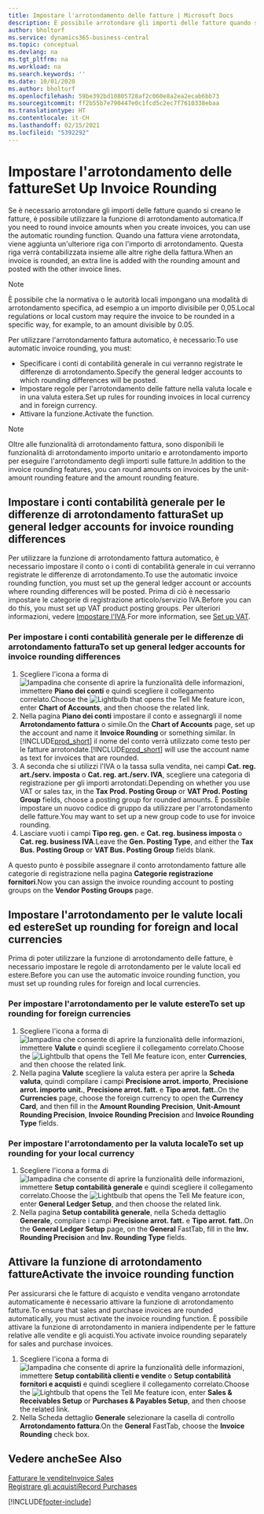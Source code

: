 ```yaml
---
title: Impostare l'arrotondamento delle fatture | Microsoft Docs
description: È possibile arrotondare gli importi delle fatture quando si creano fatture. È inoltre possibile che la normativa o le autorità locali impongano una modalità di arrotondamento specifica, ad esempio a un importo divisibile per 0,05.
author: bholtorf
ms.service: dynamics365-business-central
ms.topic: conceptual
ms.devlang: na
ms.tgt_pltfrm: na
ms.workload: na
ms.search.keywords: ''
ms.date: 10/01/2020
ms.author: bholtorf
ms.openlocfilehash: 59be392bd10805728af2c060e8a2ea2ecab6bb73
ms.sourcegitcommit: ff2b55b7e790447e0c1fcd5c2ec7f7610338ebaa
ms.translationtype: HT
ms.contentlocale: it-CH
ms.lasthandoff: 02/15/2021
ms.locfileid: "5392292"
---
```

# <a name="set-up-invoice-rounding"></a><span data-ttu-id="b72f2-104">Impostare l'arrotondamento delle fatture</span><span class="sxs-lookup"><span data-stu-id="b72f2-104">Set Up Invoice Rounding</span></span>
<span data-ttu-id="b72f2-105">Se è necessario arrotondare gli importi delle fatture quando si creano le fatture, è possibile utilizzare la funzione di arrotondamento automatica.</span><span class="sxs-lookup"><span data-stu-id="b72f2-105">If you need to round invoice amounts when you create invoices, you can use the automatic rounding function.</span></span> <span data-ttu-id="b72f2-106">Quando una fattura viene arrotondata, viene aggiunta un'ulteriore riga con l'importo di arrotondamento. Questa riga verrà contabilizzata insieme alle altre righe della fattura.</span><span class="sxs-lookup"><span data-stu-id="b72f2-106">When an invoice is rounded, an extra line is added with the rounding amount and posted with the other invoice lines.</span></span>

> [!NOTE]  
>  <span data-ttu-id="b72f2-107">È possibile che la normativa o le autorità locali impongano una modalità di arrotondamento specifica, ad esempio a un importo divisibile per 0,05.</span><span class="sxs-lookup"><span data-stu-id="b72f2-107">Local regulations or local custom may require the invoice to be rounded in a specific way, for example, to an amount divisible by 0.05.</span></span>  

<span data-ttu-id="b72f2-108">Per utilizzare l'arrotondamento fattura automatico, è necessario:</span><span class="sxs-lookup"><span data-stu-id="b72f2-108">To use automatic invoice rounding, you must:</span></span>  

* <span data-ttu-id="b72f2-109">Specificare i conti di contabilità generale in cui verranno registrate le differenze di arrotondamento.</span><span class="sxs-lookup"><span data-stu-id="b72f2-109">Specify the general ledger accounts to which rounding differences will be posted.</span></span>  
* <span data-ttu-id="b72f2-110">Impostare regole per l'arrotondamento delle fatture nella valuta locale e in una valuta estera.</span><span class="sxs-lookup"><span data-stu-id="b72f2-110">Set up rules for rounding invoices in local currency and in foreign currency.</span></span>  
* <span data-ttu-id="b72f2-111">Attivare la funzione.</span><span class="sxs-lookup"><span data-stu-id="b72f2-111">Activate the function.</span></span>  

> [!NOTE]  
>  <span data-ttu-id="b72f2-112">Oltre alle funzionalità di arrotondamento fattura, sono disponibili le funzionalità di arrotondamento importo unitario e arrotondamento importo per eseguire l'arrotondamento degli importi sulle fatture.</span><span class="sxs-lookup"><span data-stu-id="b72f2-112">In addition to the invoice rounding features, you can round amounts on invoices by the unit-amount rounding feature and the amount rounding feature.</span></span>  

## <a name="set-up-general-ledger-accounts-for-invoice-rounding-differences"></a><span data-ttu-id="b72f2-113">Impostare i conti contabilità generale per le differenze di arrotondamento fattura</span><span class="sxs-lookup"><span data-stu-id="b72f2-113">Set up general ledger accounts for invoice rounding differences</span></span>
<span data-ttu-id="b72f2-114">Per utilizzare la funzione di arrotondamento fattura automatico, è necessario impostare il conto o i conti di contabilità generale in cui verranno registrate le differenze di arrotondamento.</span><span class="sxs-lookup"><span data-stu-id="b72f2-114">To use the automatic invoice rounding function, you must set up the general ledger account or accounts where rounding differences will be posted.</span></span> <span data-ttu-id="b72f2-115">Prima di ciò è necessario impostare le categorie di registrazione articolo/servizio IVA.</span><span class="sxs-lookup"><span data-stu-id="b72f2-115">Before you can do this, you must set up VAT product posting groups.</span></span> <span data-ttu-id="b72f2-116">Per ulteriori informazioni, vedere [Impostare l'IVA](finance-setup-vat.md).</span><span class="sxs-lookup"><span data-stu-id="b72f2-116">For more information, see [Set up VAT](finance-setup-vat.md).</span></span>  

### <a name="to-set-up-general-ledger-accounts-for-invoice-rounding-differences"></a><span data-ttu-id="b72f2-117">Per impostare i conti contabilità generale per le differenze di arrotondamento fattura</span><span class="sxs-lookup"><span data-stu-id="b72f2-117">To set up general ledger accounts for invoice rounding differences</span></span>  
1. <span data-ttu-id="b72f2-118">Scegliere l'icona a forma di ![lampadina che consente di aprire la funzionalità delle informazioni](media/ui-search/search_small.png "Informazioni sull'operazione che si desidera eseguire"), immettere **Piano dei conti** e quindi scegliere il collegamento correlato.</span><span class="sxs-lookup"><span data-stu-id="b72f2-118">Choose the ![Lightbulb that opens the Tell Me feature](media/ui-search/search_small.png "Tell me what you want to do") icon, enter **Chart of Accounts**, and then choose the related link.</span></span>  
2. <span data-ttu-id="b72f2-119">Nella pagina **Piano dei conti** impostare il conto e assegnargli il nome **Arrotondamento fattura** o simile.</span><span class="sxs-lookup"><span data-stu-id="b72f2-119">On the **Chart of Accounts** page, set up the account and name it **Invoice Rounding** or something similar.</span></span> <span data-ttu-id="b72f2-120">In [!INCLUDE[prod_short](includes/prod_short.md)] il nome del conto verrà utilizzato come testo per le fatture arrotondate.</span><span class="sxs-lookup"><span data-stu-id="b72f2-120">[!INCLUDE[prod_short](includes/prod_short.md)] will use the account name as text for invoices that are rounded.</span></span>  
3. <span data-ttu-id="b72f2-121">A seconda che si utilizzi l'IVA o la tassa sulla vendita, nei campi **Cat. reg. art./serv. imposta** o **Cat. reg. art./serv. IVA**, scegliere una categoria di registrazione per gli importi arrotondati.</span><span class="sxs-lookup"><span data-stu-id="b72f2-121">Depending on whether you use VAT or sales tax, in the **Tax Prod. Posting Group** or **VAT Prod. Posting Group** fields, choose a posting group for rounded amounts.</span></span> <span data-ttu-id="b72f2-122">È possibile impostare un nuovo codice di gruppo da utilizzare per l'arrotondamento delle fatture.</span><span class="sxs-lookup"><span data-stu-id="b72f2-122">You may want to set up a new group code to use for invoice rounding.</span></span>
4. <span data-ttu-id="b72f2-123">Lasciare vuoti i campi **Tipo reg. gen.** e **Cat. reg. business imposta** o **Cat. reg. business IVA**.</span><span class="sxs-lookup"><span data-stu-id="b72f2-123">Leave the **Gen. Posting Type**, and either the **Tax Bus. Posting Group** or **VAT Bus. Posting Group** fields blank.</span></span> <!-- Why do we say to leave these blank, when there are a lot of other fields we also leave blank but don't mention? -->  

<span data-ttu-id="b72f2-124">A questo punto è possibile assegnare il conto arrotondamento fatture alle categorie di registrazione nella pagina **Categorie registrazione fornitori**.</span><span class="sxs-lookup"><span data-stu-id="b72f2-124">Now you can assign the invoice rounding account to posting groups on the **Vendor Posting Groups** page.</span></span>  <!-- Why only the vendor posting groups? -->

## <a name="set-up-rounding-for-foreign-and-local-currencies"></a><span data-ttu-id="b72f2-125">Impostare l'arrotondamento per le valute locali ed estere</span><span class="sxs-lookup"><span data-stu-id="b72f2-125">Set up rounding for foreign and local currencies</span></span>
<span data-ttu-id="b72f2-126">Prima di poter utilizzare la funzione di arrotondamento delle fatture, è necessario impostare le regole di arrotondamento per le valute locali ed estere.</span><span class="sxs-lookup"><span data-stu-id="b72f2-126">Before you can use the automatic invoice rounding function, you must set up rounding rules for foreign and local currencies.</span></span>

### <a name="to-set-up-rounding-for-foreign-currencies"></a><span data-ttu-id="b72f2-127">Per impostare l'arrotondamento per le valute estere</span><span class="sxs-lookup"><span data-stu-id="b72f2-127">To set up rounding for foreign currencies</span></span>  
1. <span data-ttu-id="b72f2-128">Scegliere l'icona a forma di ![lampadina che consente di aprire la funzionalità delle informazioni](media/ui-search/search_small.png "Informazioni sull'operazione che si desidera eseguire"), immettere **Valute** e quindi scegliere il collegamento correlato.</span><span class="sxs-lookup"><span data-stu-id="b72f2-128">Choose the ![Lightbulb that opens the Tell Me feature](media/ui-search/search_small.png "Tell me what you want to do") icon, enter **Currencies**, and then choose the related link.</span></span>  
2. <span data-ttu-id="b72f2-129">Nella pagina **Valute** scegliere la valuta estera per aprire la **Scheda valuta**, quindi compilare i campi **Precisione arrot. importo**, **Precisione arrot. importo unit.**, **Precisione arrot. fatt.** e **Tipo arrot. fatt.**.</span><span class="sxs-lookup"><span data-stu-id="b72f2-129">On the **Currencies** page, choose the foreign currency to open the **Currency Card**, and then fill in the **Amount Rounding Precision**, **Unit-Amount Rounding Precision**, **Invoice Rounding Precision** and **Invoice Rounding Type** fields.</span></span>

### <a name="to-set-up-rounding-for-your-local-currency"></a><span data-ttu-id="b72f2-130">Per impostare l'arrotondamento per la valuta locale</span><span class="sxs-lookup"><span data-stu-id="b72f2-130">To set up rounding for your local currency</span></span>
1. <span data-ttu-id="b72f2-131">Scegliere l'icona a forma di ![lampadina che consente di aprire la funzionalità delle informazioni](media/ui-search/search_small.png "Informazioni sull'operazione che si desidera eseguire"), immettere **Setup contabilità generale** e quindi scegliere il collegamento correlato.</span><span class="sxs-lookup"><span data-stu-id="b72f2-131">Choose the ![Lightbulb that opens the Tell Me feature](media/ui-search/search_small.png "Tell me what you want to do") icon, enter **General Ledger Setup**, and then choose the related link.</span></span>  
2. <span data-ttu-id="b72f2-132">Nella pagina **Setup contabilità generale**, nella Scheda dettaglio **Generale**, compilare i campi **Precisione arrot. fatt.** e **Tipo arrot. fatt.**.</span><span class="sxs-lookup"><span data-stu-id="b72f2-132">On the **General Ledger Setup** page, on the **General** FastTab, fill in the **Inv. Rounding Precision** and **Inv. Rounding Type** fields.</span></span>  

## <a name="activate-the-invoice-rounding-function"></a><span data-ttu-id="b72f2-133">Attivare la funzione di arrotondamento fatture</span><span class="sxs-lookup"><span data-stu-id="b72f2-133">Activate the invoice rounding function</span></span>  
<span data-ttu-id="b72f2-134">Per assicurarsi che le fatture di acquisto e vendita vengano arrotondate automaticamente è necessario attivare la funzione di arrotondamento fatture.</span><span class="sxs-lookup"><span data-stu-id="b72f2-134">To ensure that sales and purchase invoices are rounded automatically, you must activate the invoice rounding function.</span></span> <span data-ttu-id="b72f2-135">È possibile attivare la funzione di arrotondamento in maniera indipendente per le fatture relative alle vendite e gli acquisti.</span><span class="sxs-lookup"><span data-stu-id="b72f2-135">You activate invoice rounding separately for sales and purchase invoices.</span></span>

1. <span data-ttu-id="b72f2-136">Scegliere l'icona a forma di ![lampadina che consente di aprire la funzionalità delle informazioni](media/ui-search/search_small.png "Informazioni sull'operazione che si desidera eseguire"), immettere **Setup contabilità clienti e vendite** o **Setup contabilità fornitori e acquisti** e quindi scegliere il collegamento correlato.</span><span class="sxs-lookup"><span data-stu-id="b72f2-136">Choose the ![Lightbulb that opens the Tell Me feature](media/ui-search/search_small.png "Tell me what you want to do") icon, enter **Sales & Receivables Setup** or **Purchases & Payables Setup**, and then choose the related link.</span></span>  
2. <span data-ttu-id="b72f2-137">Nella Scheda dettaglio **Generale** selezionare la casella di controllo **Arrotondamento fattura**.</span><span class="sxs-lookup"><span data-stu-id="b72f2-137">On the **General** FastTab, choose the **Invoice Rounding** check box.</span></span>  

## <a name="see-also"></a><span data-ttu-id="b72f2-138">Vedere anche</span><span class="sxs-lookup"><span data-stu-id="b72f2-138">See Also</span></span>  
[<span data-ttu-id="b72f2-139">Fatturare le vendite</span><span class="sxs-lookup"><span data-stu-id="b72f2-139">Invoice Sales</span></span>](sales-how-invoice-sales.md)  
[<span data-ttu-id="b72f2-140">Registrare gli acquisti</span><span class="sxs-lookup"><span data-stu-id="b72f2-140">Record Purchases</span></span>](purchasing-how-record-purchases.md)


[!INCLUDE[footer-include](includes/footer-banner.md)]